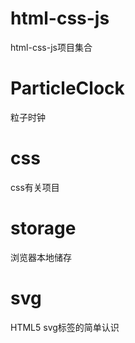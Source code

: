 # html-css-js
html-css-js项目集合

# ParticleClock 
粒子时钟

# css 
css有关项目

# storage
浏览器本地储存

# svg
HTML5 svg标签的简单认识


